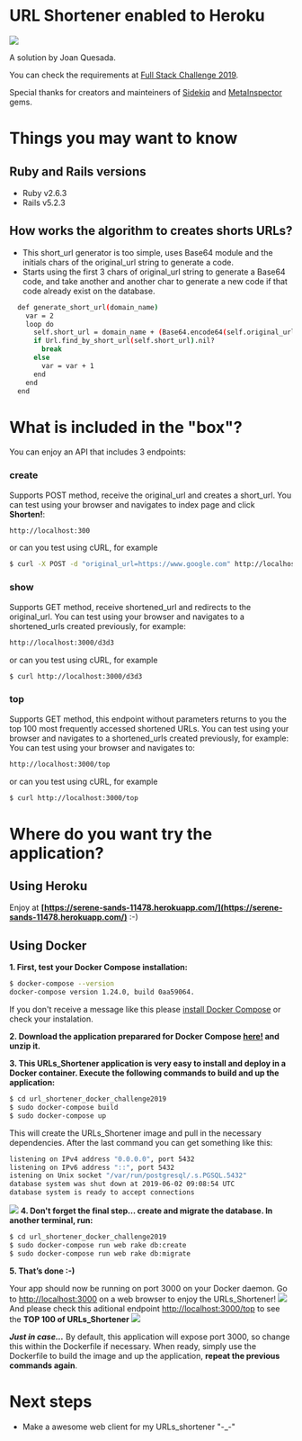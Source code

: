# URL Shortener enabled to Heroku
[![](http://www.josevicenteleon.com/wp-content/uploads/2016/06/acortadores-url.jpg)](https://serene-sands-11478.herokuapp.com/)

A solution by Joan Quesada.

You can check the requirements at [Full Stack Challenge 2019](https://drive.google.com/file/d/1pDolgbZ-tH192V9HTLl30f85X44DAs1Y/view?usp=sharing).

Special thanks for creators and mainteiners of [Sidekiq](https://github.com/mperham/sidekiq) and [MetaInspector](https://www.rubydoc.info/gems/metainspector/4.2.1) gems.

# Things you may want to know

## Ruby and Rails versions
- Ruby v2.6.3
- Rails v5.2.3

## How works the algorithm to creates shorts URLs?
- This short_url generator is too simple, uses Base64 module and the initials chars of the original_url string to generate a code.
- Starts using the first 3 chars of original_url string to generate a Base64 code, and take another and another char to generate a new code if that code already exist on the database.
```sh
  def generate_short_url(domain_name)
    var = 2
    loop do
      self.short_url = domain_name + (Base64.encode64(self.original_url)[0..var])
      if Url.find_by_short_url(self.short_url).nil?
        break
      else
        var = var + 1
      end
    end
  end
```

# What is included in the "box"?
You can enjoy an API that includes 3 endpoints:
### create
Supports POST method, receive the original_url and creates a short_url.
You can test using your browser and navigates to index page and click **Shorten!**:
```sh
http://localhost:300
```
or can you test using cURL, for example
```sh
$ curl -X POST -d "original_url=https://www.google.com" http://localhost:3000/urls/create/
```
### show 
Supports GET method, receive shortened_url and redirects to the original_url.
You can test using your browser and navigates to a shortened_urls created previously, for example:
```sh
http://localhost:3000/d3d3
```
or can you test using cURL, for example
```sh
$ curl http://localhost:3000/d3d3
```
### top
Supports GET method, this endpoint without parameters returns to you the top 100 most frequently accessed shortened URLs.
You can test using your browser and navigates to a shortened_urls created previously, for example:
You can test using your browser and navigates to:
```sh
http://localhost:3000/top
```
or can you test using cURL, for example
```sh
$ curl http://localhost:3000/top
```

# Where do you want try the application?

## Using Heroku
Enjoy at **[https://serene-sands-11478.herokuapp.com/](https://serene-sands-11478.herokuapp.com/)** :-)

## Using Docker
**1. First, test your Docker Compose installation:**
```sh
$ docker-compose --version
docker-compose version 1.24.0, build 0aa59064.
```
If you don't receive a message like this please [install Docker Compose](https://docs.docker.com/compose/install/) or check your instalation.

**2. Download the application preparared for Docker Compose [here!](https://www.dropbox.com/s/s2supir8s1xojph/url_shortener_docker_challenge2019.zip?dl=1) and unzip it.**

**3. This URLs_Shortener application is very easy to install and deploy in a Docker container. Execute the following commands to build and up the application:**
```sh
$ cd url_shortener_docker_challenge2019
$ sudo docker-compose build
$ sudo docker-compose up
```
This will create the URLs_Shortener image and pull in the necessary dependencies.
After the last command you can get something like this:
```sh
listening on IPv4 address "0.0.0.0", port 5432
listening on IPv6 address "::", port 5432
istening on Unix socket "/var/run/postgresql/.s.PGSQL.5432"
database system was shut down at 2019-06-02 09:08:54 UTC
database system is ready to accept connections
```
[![](https://www.dropbox.com/s/vp7ol352rfgdlvq/up.jpg?dl=1)]()
**4. Don't forget the final step... create and migrate the database. In another terminal, run:**
```sh
$ cd url_shortener_docker_challenge2019
$ sudo docker-compose run web rake db:create
$ sudo docker-compose run web rake db:migrate
```
**5. That’s done :-)**

Your app should now be running on port 3000 on your Docker daemon.
Go to [http://localhost:3000](http://localhost:3000) on a web browser to enjoy the URLs_Shortener!
[![](https://www.dropbox.com/s/5h0zezdj33blm5e/index%20shortener.png?dl=1)]()
And please check this aditional endpoint [http://localhost:3000/top](http://localhost:3000/top) to see the **TOP 100 of URLs_Shortener**
[![](https://www.dropbox.com/s/dqz7pw7xexo68a6/top%20shortener.png?dl=1)]()

***Just in case...***
By default, this application will expose port 3000, so change this within the Dockerfile if necessary. When ready, simply use the Dockerfile to build the image and up the application, **repeat the previous commands again**.

# Next steps
 - Make a awesome web client for my URLs_shortener   "-_-"
